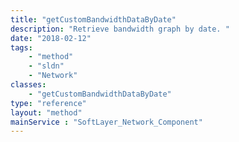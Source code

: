 ```yaml
---
title: "getCustomBandwidthDataByDate"
description: "Retrieve bandwidth graph by date. "
date: "2018-02-12"
tags:
    - "method"
    - "sldn"
    - "Network"
classes:
    - "getCustomBandwidthDataByDate"
type: "reference"
layout: "method"
mainService : "SoftLayer_Network_Component"
---
```

